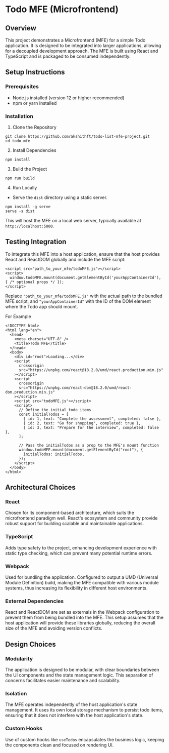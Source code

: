 # Todo MFE (Microfrontend)

## Overview
This project demonstrates a Microfrontend (MFE) for a simple Todo application. It is designed to be integrated into larger applications, allowing for a decoupled development approach. The MFE is built using React and TypeScript and is packaged to be consumed independently.

## Setup Instructions
### Prerequisites
* Node.js installed (version 12 or higher recommended)
* npm or yarn installed

### Installation
1. Clone the Repository
```
git clone https://github.com/akshithft/todo-list-mfe-project.git
cd todo-mfe
```

2. Install Dependencies
```
npm install
```

3. Build the Project
```
npm run build
```

4. Run Locally
* Serve the `dist` directory using a static server.
```
npm install -g serve
serve -s dist
```
This will host the MFE on a local web server, typically available at `http://localhost:5000`.

## Testing Integration
To integrate this MFE into a host application, ensure that the host provides React and ReactDOM globally and include the MFE script:
```
<script src="path_to_your_mfe/todoMFE.js"></script>
<script>
  window.todoMFE.mount(document.getElementById('yourAppContainerId'), { /* optional props */ });
</script>
```
Replace `"path_to_your_mfe/todoMFE.js"` with the actual path to the bundled MFE script, and `"yourAppContainerId"` with the ID of the DOM element where the Todo app should mount.

For Example
```
<!DOCTYPE html>
<html lang="en">
  <head>
    <meta charset="UTF-8" />
    <title>Todo MFE</title>
  </head>
  <body>
    <div id="root">Loading...</div>
    <script
      crossorigin
      src="https://unpkg.com/react@18.2.0/umd/react.production.min.js"
    ></script>
    <script
      crossorigin
      src="https://unpkg.com/react-dom@18.2.0/umd/react-dom.production.min.js"
    ></script>
    <script src="todoMFE.js"></script>
    <script>
      // Define the initial todo items
      const initialTodos = [
        { id: 1, text: "Complete the assessment", completed: false },
        { id: 2, text: "Go for shopping", completed: true },
        { id: 3, text: "Prepare for the interview", completed: false },
      ];

      // Pass the initialTodos as a prop to the MFE's mount function
      window.todoMFE.mount(document.getElementById("root"), {
        initialTodos: initialTodos,
      });
    </script>
  </body>
</html>
```

## Architectural Choices
### React
Chosen for its component-based architecture, which suits the microfrontend paradigm well. React's ecosystem and community provide robust support for building scalable and maintainable applications.

### TypeScript
Adds type safety to the project, enhancing development experience with static type checking, which can prevent many potential runtime errors.

### Webpack
Used for bundling the application. Configured to output a UMD (Universal Module Definition) build, making the MFE compatible with various module systems, thus increasing its flexibility in different host environments.

### External Dependencies
React and ReactDOM are set as externals in the Webpack configuration to prevent them from being bundled into the MFE. This setup assumes that the host application will provide these libraries globally, reducing the overall size of the MFE and avoiding version conflicts.

## Design Choices
### Modularity
The application is designed to be modular, with clear boundaries between the UI components and the state management logic. This separation of concerns facilitates easier maintenance and scalability.

### Isolation
The MFE operates independently of the host application's state management. It uses its own local storage mechanism to persist todo items, ensuring that it does not interfere with the host application's state.

### Custom Hooks
Use of custom hooks like `useTodos` encapsulates the business logic, keeping the components clean and focused on rendering UI.

